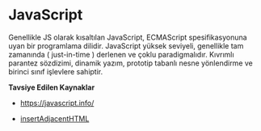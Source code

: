 # JavaScript

Genellikle JS olarak kısaltılan JavaScript, ECMAScript spesifikasyonuna uyan bir
programlama dilidir. JavaScript yüksek seviyeli, genellikle tam zamanında ( just-in-time
) derlenen ve çoklu paradigmalıdır. Kıvrımlı parantez sözdizimi, dinamik yazım, prototip
tabanlı nesne yönlendirme ve birinci sınıf işlevlere sahiptir.

**Tavsiye Edilen Kaynaklar**

- https://javascript.info/

- [insertAdjacentHTML](insertAdjacentHTML.md)
